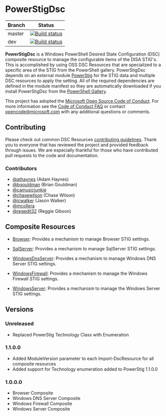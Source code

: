 # PowerStigDsc

|Branch|Status|
| ---- | ---- |
| master | [![Build status](https://ci.appveyor.com/api/projects/status/h9lcjalgdlneyd46/branch/master?svg=true)](https://ci.appveyor.com/api/projects/status/h9lcjalgdlneyd46/branch/master?svg=true) |
| dev | [![Build status](https://ci.appveyor.com/api/projects/status/h9lcjalgdlneyd46/branch/dev?svg=true)](https://ci.appveyor.com/api/projects/status/h9lcjalgdlneyd46/branch/dev?svg=true) |

**PowerStigDsc** is a Windows PowerShell Desired State Configuration (DSC) composite resource to manage the configurable items of the DISA STIG's.
This is accomplished by using OSS DSC Resources that are specialized to a specific area of the STIG from the PowerShell gallery. PowerStigDsc depends on an external module [PowerStig](https://github.com/Microsoft/PowerStig) for the STIG data and multiple DSC resources to apply the setting. All of the required dependencies are defined in the module manifest so they are automatically downloaded if you install PowerStigDsc from the [PowerShell Gallery](https://www.powershellgallery.com/packages/PowerStigDsc).

This project has adopted the [Microsoft Open Source Code of Conduct](
  https://opensource.microsoft.com/codeofconduct/).
For more information see the [Code of Conduct FAQ](
  https://opensource.microsoft.com/codeofconduct/faq/)
or contact [opencode@microsoft.com](mailto:opencode@microsoft.com) with any additional questions
or comments.

## Contributing

Please check out common DSC Resources [contributing guidelines](
  https://github.com/PowerShell/DscResources/blob/master/CONTRIBUTING.md).
Thank you to everyone that has reviewed the project and provided feedback through issues.
We are especially thankful for those who have contributed pull requests to the code and documentation.

### Contributors

* [@athaynes](https://github.com/athaynes) (Adam Haynes)
* [@bgouldman](https://github.com/bgouldman) (Brian Gouldman)
* [@camusicjunkie](https://github.com/camusicjunkie)
* [@chasewilson](https://github.com/chasewilson) (Chase Wilson)
* [@jcwalker](https://github.com/jcwalker) (Jason Walker)
* [@mcollera](https://github.com/mcollera)
* [@regedit32](https://github.com/regedit32) (Reggie Gibson)

## Composite Resources

* [Browser](https://github.com/Microsoft/PowerStigDsc/wiki/Browser): Provides a mechanism to manage Browser STIG settings.

* [SqlServer](https://github.com/Microsoft/PowerStigDsc/wiki/SqlServer): Provides a mechanism to manage SqlServer STIG settings.

* [WindowsDnsServer](https://github.com/Microsoft/PowerStigDsc/wiki/WindowsDnsServer): Provides a mechanism to manage Windows DNS Server STIG settings.

* [WindowsFirewall](https://github.com/Microsoft/PowerStigDsc/wiki/WindowsFirewall): Provides a mechanism to manage the Windows Firewall STIG settings.

* [WindowsServer](https://github.com/Microsoft/PowerStigDsc/wiki/WindowsServer): Provides a mechanism to manage the Windows Server STIG settings.

## Versions

### Unreleased

* Replaced PowerStig Technology Class with Enumeration

### 1.1.0.0

* Added ModuleVersion parameter to each Import-DscResource for all composite resources
* Added support for Technology enumeration added to PowerStig 1.1.0.0

### 1.0.0.0

* Browser Composite
* Windows DNS Server Composite
* Windows Firewall Composite
* Windows Server Composite
